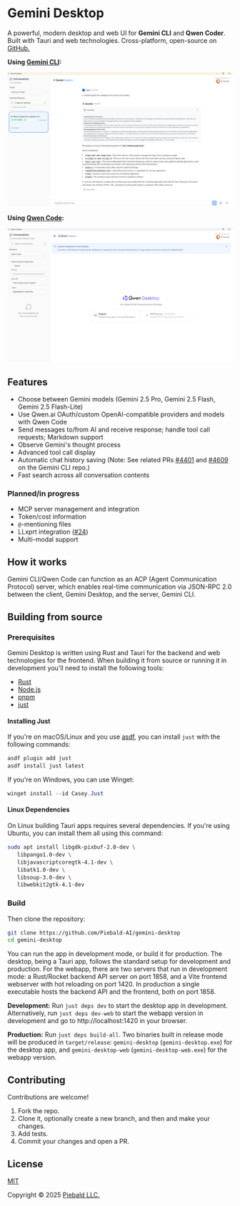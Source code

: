 # Gemini Desktop

A powerful, modern desktop and web UI for **Gemini CLI** and **Qwen Coder**.  Built with Tauri and web technologies.  Cross-platform, open-source on [GitHub.](https://github.com/Piebald-AI/gemini-desktop)

**Using [Gemini CLI](https://github.com/google-gemini/gemini-cli):**

<img alt="Screenshot of Gemini Desktop" src="./assets/screenshot.png" width="600">

**Using [Qwen Code](https://github.com/QwenLM/qwen-code):**

<img alt="Screenshot of Gemini Desktop for Qwen Code" src="./assets/qwen-desktop.png" width="600">

## Features

- Choose between Gemini models (Gemini 2.5 Pro, Gemini 2.5 Flash, Gemini 2.5 Flash-Lite)
- Use Qwen.ai OAuth/custom OpenAI-compatible providers and models with Qwen Code
- Send messages to/from AI and receive response; handle tool call requests; Markdown support
- Observe Gemini's thought process
- Advanced tool call display
- Automatic chat history saving (Note: See related PRs [#4401](https://github.com/google-gemini/gemini-cli/pull/4401) and [#4609](https://github.com/google-gemini/gemini-cli/pull/4609) on the Gemini CLI repo.)
- Fast search across all conversation contents

### Planned/in progress

- MCP server management and integration
- Token/cost information
- `@`-mentioning files
- LLxprt integration ([#24](https://github.com/Piebald-AI/gemini-desktop/issues/24))
- Multi-modal support

## How it works

Gemini CLI/Qwen Code can function as an ACP (Agent Communication Protocol) server, which enables real-time communication via JSON-RPC 2.0 between the client, Gemini Desktop, and the server, Gemini CLI.

## Building from source

### Prerequisites

Gemini Desktop is written using Rust and Tauri for the backend and web technologies for the frontend.  When building it from source or running it in development you'll need to install the following tools:

- [Rust](https://rust-lang.org)
- [Node.js](https://nodejs.org)
- [pnpm](https://pnpm.io)
- [just](https://just.systems)

#### Installing Just

If you're on macOS/Linux and you use [asdf](https://asdf-vm.com), you can install `just` with the following commands:

```bash
asdf plugin add just
asdf install just latest
```

If you're on Windows, you can use Winget:

```powershell
winget install --id Casey.Just
```

#### Linux Dependencies

On Linux building Tauri apps requires several dependencies.  If you're using Ubuntu, you can install them all using this command:

```bash
sudo apt install libgdk-pixbuf-2.0-dev \
   libpango1.0-dev \
   libjavascriptcoregtk-4.1-dev \
   libatk1.0-dev \
   libsoup-3.0-dev \
   libwebkit2gtk-4.1-dev
```

### Build

Then clone the repository:

```bash
git clone https://github.com/Piebald-AI/gemini-desktop
cd gemini-desktop
```

You can run the app in development mode, or build it for production.  The desktop, being a Tauri app, follows the standard setup for development and production.  For the webapp, there are two servers that run in development mode: a Rust/Rocket backend API server on port 1858, and a Vite frontend webserver with hot reloading on port 1420.  In production a single executable hosts the backend API and the frontend, both on port 1858.

**Development:** Run `just deps dev` to start the desktop app in development.  Alternatively, run `just deps dev-web` to start the webapp version in development and go to http://localhost:1420 in your browser.

**Production:** Run `just deps build-all`.  Two binaries built in release mode will be produced in `target/release`: `gemini-desktop` (`gemini-desktop.exe`) for the desktop app, and `gemini-desktop-web` (`gemini-desktop-web.exe`) for the webapp version.
 
## Contributing

Contributions are welcome!
1. Fork the repo.
2. Clone it, optionally create a new branch, and then and make your changes.
3. Add tests.
4. Commit your changes and open a PR.

## License

[MIT](./LICENSE)

Copyright © 2025 [Piebald LLC.](https://piebald.ai)
